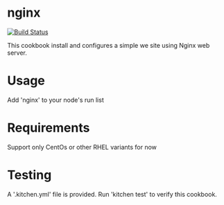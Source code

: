 # nginx
[![Build Status](https://travis-ci.org/jairo-andres-correa/nginx.svg?branch=master)](https://travis-ci.org/jairo-andres-correa/nginx)

This cookbook install and configures a simple we site using Nginx web server.

Usage
======
Add 'nginx' to your node's run list


Requirements
========


Support only CentOs or other RHEL variants for now


Testing
=======

A '.kitchen.yml' file is provided. Run 'kitchen test' to verify this cookbook.
